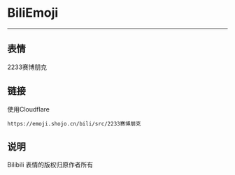 # BiliEmoji
---
## 表情
2233赛博朋克
## 链接
使用Cloudflare
```
https://emoji.shojo.cn/bili/src/2233赛博朋克
```
## 说明
Bilibili 表情的版权归原作者所有
